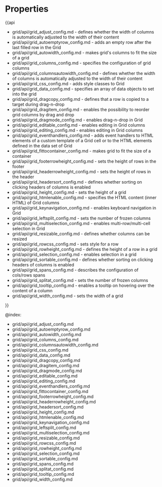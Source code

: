 Properties
=========

{{api

- grid/api/grid_adjust_config.md - defines whether the width of columns is automatically adjusted to the width of their content
- grid/api/grid_autoemptyrow_config.md - adds an empty row after the last filled row in the Grid
- grid/api/grid_autowidth_config.md - makes grid's columns to fit the size of a grid
- grid/api/grid_columns_config.md - specifies the configuration of grid columns
- grid/api/grid_columnsautowidth_config.md - defines whether the width of columns is automatically adjusted to the width of their content
- grid/api/grid_css_config.md - adds style classes to Grid
- grid/api/grid_data_config.md - specifies an array of data objects to set into the grid
- grid/api/grid_dragcopy_config.md - defines that a row is copied to a target during drag-n-drop
- grid/api/grid_dragitem_config.md - enables the possibility to reorder grid columns by drag and drop
- grid/api/grid_dragmode_config.md - enables drag-n-drop in Grid
- grid/api/grid_editable_config.md - enables editing in Grid columns
- grid/api/grid_editing_config.md - enables editing in Grid columns
- grid/api/grid_eventhandlers_config.md - adds event handlers to HTML elements of a custom template of a Grid cell or to the HTML elements defined in the data set of Grid
- grid/api/grid_fittocontainer_config.md - makes grid to fit the size of a container
- grid/api/grid_footerrowheight_config.md - sets the height of rows in the footer
- grid/api/grid_headerrowheight_config.md - sets the height of rows in the header
- grid/api/grid_headersort_config.md - defines whether sorting on clicking headers of columns is enabled
- grid/api/grid_height_config.md - sets the height of a grid
- grid/api/grid_htmlenable_config.md - specifies the HTML content (inner HTML) of Grid columns
- grid/api/grid_keynavigation_config.md - enables keyboard navigation in Grid
- grid/api/grid_leftsplit_config.md - sets the number of frozen columns
- grid/api/grid_multiselection_config.md - enables multi-row/multi-cell selection in Grid
- grid/api/grid_resizable_config.md - defines whether columns can be resized
- grid/api/grid_rowcss_config.md - sets style for a row
- grid/api/grid_rowheight_config.md - defines the height of a row in a grid
- grid/api/grid_selection_config.md - enables selection in a grid
- grid/api/grid_sortable_config.md - defines whether sorting on clicking headers of columns is enabled
- grid/api/grid_spans_config.md - describes the configuration of cols/rows spans
- grid/api/grid_splitat_config.md - sets the number of frozen columns
- grid/api/grid_tooltip_config.md - enables a tooltip on hovering over the content of a column
- grid/api/grid_width_config.md - sets the width of a grid

}}

@index:
- grid/api/grid_adjust_config.md
- grid/api/grid_autoemptyrow_config.md
- grid/api/grid_autowidth_config.md
- grid/api/grid_columns_config.md
- grid/api/grid_columnsautowidth_config.md
- grid/api/grid_css_config.md
- grid/api/grid_data_config.md
- grid/api/grid_dragcopy_config.md
- grid/api/grid_dragitem_config.md
- grid/api/grid_dragmode_config.md
- grid/api/grid_editable_config.md
- grid/api/grid_editing_config.md
- grid/api/grid_eventhandlers_config.md
- grid/api/grid_fittocontainer_config.md
- grid/api/grid_footerrowheight_config.md
- grid/api/grid_headerrowheight_config.md
- grid/api/grid_headersort_config.md
- grid/api/grid_height_config.md
- grid/api/grid_htmlenable_config.md
- grid/api/grid_keynavigation_config.md
- grid/api/grid_leftsplit_config.md
- grid/api/grid_multiselection_config.md
- grid/api/grid_resizable_config.md
- grid/api/grid_rowcss_config.md
- grid/api/grid_rowheight_config.md
- grid/api/grid_selection_config.md
- grid/api/grid_sortable_config.md
- grid/api/grid_spans_config.md
- grid/api/grid_splitat_config.md
- grid/api/grid_tooltip_config.md
- grid/api/grid_width_config.md
